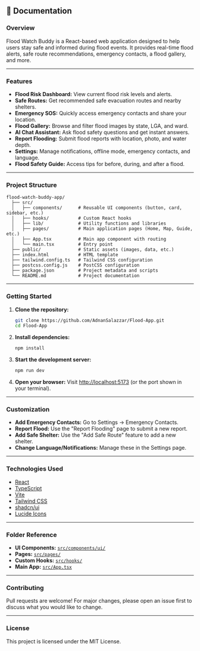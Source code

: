 ## 📖 Documentation

### Overview

Flood Watch Buddy is a React-based web application designed to help users stay safe and informed during flood events. It provides real-time flood alerts, safe route recommendations, emergency contacts, a flood gallery, and more.

---

### Features

- **Flood Risk Dashboard:** View current flood risk levels and alerts.
- **Safe Routes:** Get recommended safe evacuation routes and nearby shelters.
- **Emergency SOS:** Quickly access emergency contacts and share your location.
- **Flood Gallery:** Browse and filter flood images by state, LGA, and ward.
- **AI Chat Assistant:** Ask flood safety questions and get instant answers.
- **Report Flooding:** Submit flood reports with location, photo, and water depth.
- **Settings:** Manage notifications, offline mode, emergency contacts, and language.
- **Flood Safety Guide:** Access tips for before, during, and after a flood.

---

### Project Structure

```
flood-watch-buddy-app/
  ├── src/
  │   ├── components/      # Reusable UI components (button, card, sidebar, etc.)
  │   ├── hooks/           # Custom React hooks
  │   ├── lib/             # Utility functions and libraries
  │   ├── pages/           # Main application pages (Home, Map, Guide, etc.)
  │   ├── App.tsx          # Main app component with routing
  │   └── main.tsx         # Entry point
  ├── public/              # Static assets (images, data, etc.)
  ├── index.html           # HTML template
  ├── tailwind.config.ts   # Tailwind CSS configuration
  ├── postcss.config.js    # PostCSS configuration
  ├── package.json         # Project metadata and scripts
  └── README.md            # Project documentation
```

---

### Getting Started

1. **Clone the repository:**
   ```sh
   git clone https://github.com/AdnanSalazzar/Flood-App.git
   cd Flood-App
   ```

2. **Install dependencies:**
   ```sh
   npm install
   ```

3. **Start the development server:**
   ```sh
   npm run dev
   ```

4. **Open your browser:**
   Visit [http://localhost:5173](http://localhost:5173) (or the port shown in your terminal).

---

### Customization

- **Add Emergency Contacts:** Go to Settings → Emergency Contacts.
- **Report Flood:** Use the "Report Flooding" page to submit a new report.
- **Add Safe Shelter:** Use the "Add Safe Route" feature to add a new shelter.
- **Change Language/Notifications:** Manage these in the Settings page.

---

### Technologies Used

- [React](https://react.dev/)
- [TypeScript](https://www.typescriptlang.org/)
- [Vite](https://vitejs.dev/)
- [Tailwind CSS](https://tailwindcss.com/)
- [shadcn/ui](https://ui.shadcn.com/)
- [Lucide Icons](https://lucide.dev/)

---

### Folder Reference

- **UI Components:** [`src/components/ui/`](src/components/ui/)
- **Pages:** [`src/pages/`](src/pages/)
- **Custom Hooks:** [`src/hooks/`](src/hooks/)
- **Main App:** [`src/App.tsx`](src/App.tsx)

---

### Contributing

Pull requests are welcome! For major changes, please open an issue first to discuss what you would like to change.

---

### License

This project is licensed under the MIT License.